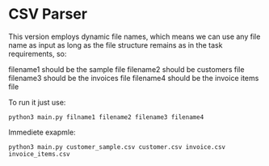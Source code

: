 # CSV Parser

This version employs dynamic file names, 
which means we can use any file name as input 
as long as the file structure 
remains as in the task requirements, so:

filename1 should be the sample file
filename2 should be customers file
filename3 should be the invoices file
filename4 should be the invoice items file

To run it just use:

```
python3 main.py filname1 filename2 filename3 filename4

```

Immediete exapmle:

```
python3 main.py customer_sample.csv customer.csv invoice.csv invoice_items.csv

```